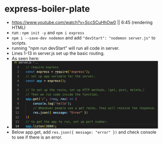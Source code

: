 # express-boiler-plate
* https://www.youtube.com/watch?v=SccSCuHhOw0 || 6:45 (rendering HTML)
* run : ```npm init -y``` and ```npm i express```
* ``` npm i --save-dev nodemon ``` and add ```"devStart": "nodemon server.js"``` to scripts.
* running "npm run devStart" will run all code in server.
* Lines 1-13 in server.js set up the basic routing.
* As seen here:
* ![server setup code](./assets/images/server-setup-express.png)
* Below app.get, add ```res.json({ message: "error" })``` and check console to see if there is an error. 

